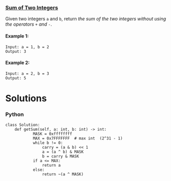 ### [Sum of Two Integers](https://leetcode.com/problems/sum-of-two-integers/) <br>

Given two integers `a` and `b`, return *the sum of the two integers without using the operators* `+` *and* `-`.




#### Example 1:

```
Input: a = 1, b = 2
Output: 3

```

#### Example 2:

```
Input: a = 2, b = 3
Output: 5

```

# Solutions

### Python
```
class Solution:
    def getSum(self, a: int, b: int) -> int:
            MASK = 0xffffffff
            MAX = 0x7FFFFFFF  # max int  (2^31 - 1)
            while b != 0:
                carry = (a & b) << 1
                a = (a ^ b) & MASK
                b = carry & MASK
            if a <= MAX:
                return a
            else:
                return ~(a ^ MASK)

```
